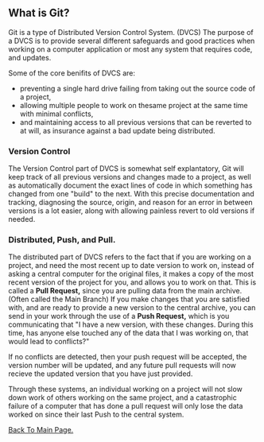 ## What is Git?

Git is a type of Distributed Version Control System. (DVCS) The purpose of a DVCS is to provide several different safeguards and good practices when working
on a computer application or most any system that requires code, and updates.

Some of the core benifits of DVCS are: 
- preventing a single hard drive failing from taking out the source code of a project,
- allowing multiple people to work on thesame project at the same time with minimal conflicts,
- and maintaining access to all previous versions that can be reverted to at will, as insurance against a bad update being distributed.

### Version Control

The Version Control part of DVCS is somewhat self explantatory, Git will keep track of all previous versions and changes made to a project, as well as
automatically document the exact lines of code in which something has changed from one "build" to the next. With this precise documentation and tracking,
diagnosing the source, origin, and reason for an error in between versions is a lot easier, along with allowing painless revert to old versions if needed.

### Distributed, Push, and Pull.

The distributed part of DVCS refers to the fact that if you are working on a project, and need the most recent up to date version to work on, instead of
asking a central computer for the original files, it makes a copy of the most recent version of the project for you, and allows you to work on that.
This is called a **Pull Request,** since you are pulling data from the main archive. (Often called the Main Branch)
If you make changes that you are satisfied with, and are ready to provide a new version to the central archive, you can send in your work through the
use of a **Push Request,** which is you communicating that "I have a new version, with these changes. During this time, has anyone else touched any
of the data that I was working on, that would lead to conflicts?"

If no conflicts are detected, then your push request will be accepted, the version number will be updated, and any future pull requests will now recieve
the updated version that you have just provided.

Through these systems, an individual working on a project will not slow down work of others working on the same project, and a catastrophic failure of
a computer that has done a pull request will only lose the data worked on since their last Push to the central system.

[Back To Main Page.](https://colorinvert.github.io/reading-notes/)
